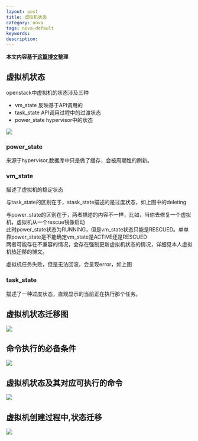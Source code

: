 ```yaml
---
layout: post
title: 虚拟机状态
category: nova
tags: nova-default
keywords: 
description: 
---
```


**本文内容基于[这篇博文](http://www.cnblogs.com/starof/p/4221270.html)整理**

## 虚拟机状态 ##

openstack中虚拟机的状态涉及三种  
- vm_state  反映基于API调用的  
- task_state  API调用过程中的过渡状态  
- power_state  hypervisor中的状态  

![](http://i.imgur.com/JqxYmsD.png)  

### power_state ###

来源于hypervisor,数据库中只是做了缓存，会被周期性的刷新。

### vm_state ###

描述了虚拟机的稳定状态  

与task_state的区别在于，stask_state描述的是过度状态，如上图中的deleting  

与power_state的区别在于，两者描述的内容不一样，比如，当你去修复一个虚拟机，虚拟机从一个rescue镜像启动   
此时power_state状态为RUNNING，但是vm_state状态只能是RESCUED。单单靠power_state是不能确定vm_state是ACTIVE还是RESCUED  
两者可能存在不兼容的情况，会存在强制更新虚拟机状态的情况，详细见本人虚拟机热迁移的博文。  

虚拟机任务失败，但是无法回滚，会呈现error，如上图

### task_state ###

描述了一种过度状态，直观显示的当前正在执行那个任务。

## 虚拟机状态迁移图 ##

![](http://i.imgur.com/DyRAxeg.png)

## 命令执行的必备条件 ##

![](http://i.imgur.com/YOx1ymn.png)


## 虚拟机状态及其对应可执行的命令 ##

![](http://i.imgur.com/543ApVK.png)

## 虚拟机创建过程中,状态迁移 ##

![](http://i.imgur.com/XX57Rrt.png)